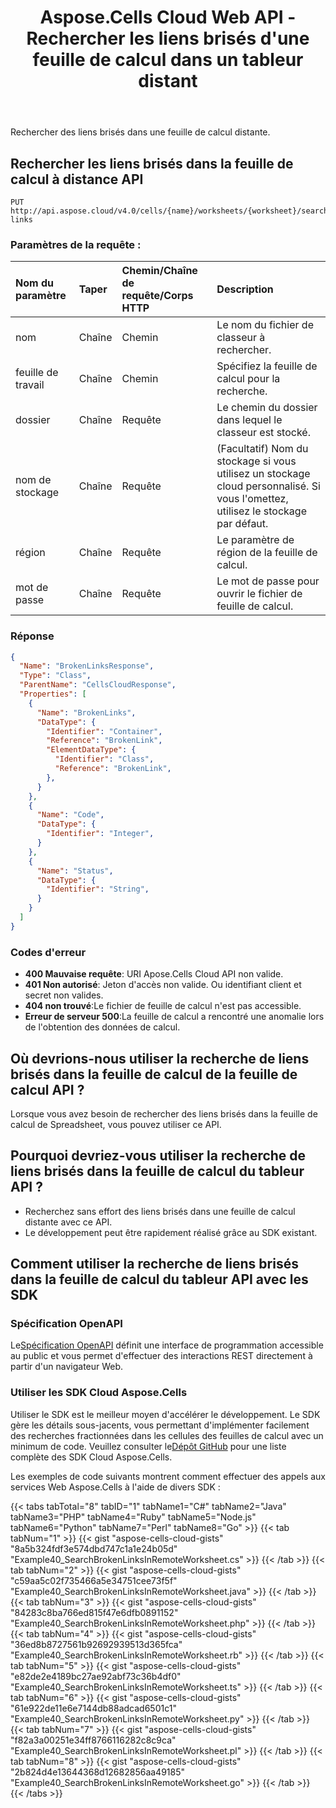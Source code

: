 ﻿---
title: Aspose.Cells Cloud Web API - Rechercher les liens brisés d'une feuille de calcul dans un tableur distant
second_title: Documen
ArticleTitle: Search Broken Links of Worksheet in Remote Spreadshee
linktitle: Rechercher un lien brisé dans la feuille de calcul à distance
type: docs
url: /fr/search-broken-links-in-remote-worksheet/
keywords: broken links, Excel API, cloud spreadsheet, REST API, hyperlink validation, remote workshee
description: Recherchez sans effort des liens brisés dans une feuille de calcul distante à l'aide du Excel API
weight: 100
kwords: Excel API, Office Cloud, REST API, Feuille de calcul, PDF, CSV, JSON, Markdown, liens brisés, URL mortes, validation des hyperliens
---
Rechercher des liens brisés dans une feuille de calcul distante.

## **Rechercher les liens brisés dans la feuille de calcul à distance API**

```
PUT http://api.aspose.cloud/v4.0/cells/{name}/worksheets/{worksheet}/search/broken-links
```

### **Paramètres de la requête :**

| Nom du paramètre| Taper| Chemin/Chaîne de requête/Corps HTTP| Description|
|:- |:- |:- |:- |
|nom|Chaîne|Chemin|Le nom du fichier de classeur à rechercher.|
|feuille de travail|Chaîne|Chemin|Spécifiez la feuille de calcul pour la recherche.|
|dossier|Chaîne|Requête|Le chemin du dossier dans lequel le classeur est stocké.|
|nom de stockage|Chaîne|Requête|(Facultatif) Nom du stockage si vous utilisez un stockage cloud personnalisé. Si vous l'omettez, utilisez le stockage par défaut.|
|région|Chaîne|Requête|Le paramètre de région de la feuille de calcul.|
|mot de passe|Chaîne|Requête|Le mot de passe pour ouvrir le fichier de feuille de calcul.|

### **Réponse**

```json
{
  "Name": "BrokenLinksResponse",
  "Type": "Class",
  "ParentName": "CellsCloudResponse",
  "Properties": [
    {
      "Name": "BrokenLinks",
      "DataType": {
        "Identifier": "Container",
        "Reference": "BrokenLink",
        "ElementDataType": {
          "Identifier": "Class",
          "Reference": "BrokenLink",
        },
      }
    },
    {
      "Name": "Code",
      "DataType": {
        "Identifier": "Integer",
      }
    },
    {
      "Name": "Status",
      "DataType": {
        "Identifier": "String",
      }
    }
  ]
}
```

### Codes d'erreur

- **400 Mauvaise requête**: URI Apose.Cells Cloud API non valide.
- **401 Non autorisé**: Jeton d'accès non valide. Ou identifiant client et secret non valides.
- **404 non trouvé**:Le fichier de feuille de calcul n'est pas accessible.
- **Erreur de serveur 500**:La feuille de calcul a rencontré une anomalie lors de l'obtention des données de calcul.

## Où devrions-nous utiliser la recherche de liens brisés dans la feuille de calcul de la feuille de calcul API ?

Lorsque vous avez besoin de rechercher des liens brisés dans la feuille de calcul de Spreadsheet, vous pouvez utiliser ce API.

## Pourquoi devriez-vous utiliser la recherche de liens brisés dans la feuille de calcul du tableur API ?

- Recherchez sans effort des liens brisés dans une feuille de calcul distante avec ce API.
- Le développement peut être rapidement réalisé grâce au SDK existant.

## Comment utiliser la recherche de liens brisés dans la feuille de calcul du tableur API avec les SDK

### Spécification OpenAPI

 Le[Spécification OpenAPI](https://reference.aspose.cloud/cells/#/SearchControllor/SearchBrokenLinksInRemoteWorksheet) définit une interface de programmation accessible au public et vous permet d'effectuer des interactions REST directement à partir d'un navigateur Web.

### Utiliser les SDK Cloud Aspose.Cells

Utiliser le SDK est le meilleur moyen d'accélérer le développement. Le SDK gère les détails sous-jacents, vous permettant d'implémenter facilement des recherches fractionnées dans les cellules des feuilles de calcul avec un minimum de code.
 Veuillez consulter le[Dépôt GitHub](https://github.com/aspose-cells-cloud) pour une liste complète des SDK Cloud Aspose.Cells.

Les exemples de code suivants montrent comment effectuer des appels aux services Web Aspose.Cells à l'aide de divers SDK :

{{< tabs tabTotal="8" tabID="1" tabName1="C#" tabName2="Java" tabName3="PHP" tabName4="Ruby" tabName5="Node.js" tabName6="Python" tabName7="Perl" tabName8="Go" >}}
{{< tab tabNum="1" >}}
{{< gist "aspose-cells-cloud-gists" "8a5b324fdf3e574dbd747c1a1e24b05d" "Example40_SearchBrokenLinksInRemoteWorksheet.cs" >}}
{{< /tab >}}
{{< tab tabNum="2" >}}
{{< gist "aspose-cells-cloud-gists" "c59aa5c02f735466a5e34751cee73f5f" "Example40_SearchBrokenLinksInRemoteWorksheet.java" >}}
{{< /tab >}}
{{< tab tabNum="3" >}}
{{< gist "aspose-cells-cloud-gists" "84283c8ba766ed815f47e6dfb0891152" "Example40_SearchBrokenLinksInRemoteWorksheet.php" >}}
{{< /tab >}}
{{< tab tabNum="4" >}}
{{< gist "aspose-cells-cloud-gists" "36ed8b8727561b92692939513d365fca" "Example40_SearchBrokenLinksInRemoteWorksheet.rb" >}}
{{< /tab >}}
{{< tab tabNum="5" >}}
{{< gist "aspose-cells-cloud-gists" "e82de2e4189bc27ae92abf73c36b4df0" "Example40_SearchBrokenLinksInRemoteWorksheet.ts" >}}
{{< /tab >}}
{{< tab tabNum="6" >}}
{{< gist "aspose-cells-cloud-gists" "61e922de11e6e7144db88adcad6501c1" "Example40_SearchBrokenLinksInRemoteWorksheet.py" >}}
{{< /tab >}}
{{< tab tabNum="7" >}}
{{< gist "aspose-cells-cloud-gists" "f82a3a00251e34ff8766116282c8c9ca" "Example40_SearchBrokenLinksInRemoteWorksheet.pl" >}}
{{< /tab >}}
{{< tab tabNum="8" >}}
{{< gist "aspose-cells-cloud-gists" "2b824d4e13644368d12682856aa49185" "Example40_SearchBrokenLinksInRemoteWorksheet.go" >}}
{{< /tab >}}
{{< /tabs >}}
